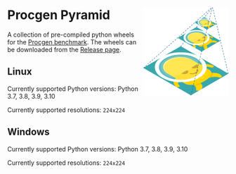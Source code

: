# Procgen Pyramid <img align="right" src="./procgen-pyramid.png" alt="image" width="auto" height="200">

A collection of pre-compiled python wheels for the [Procgen benchmark](https://github.com/openai/procgen). The wheels can be downloaded from the [Release page](https://github.com/kaixin96/procgen-pyramid/releases).

## Linux

Currently supported Python versions: Python 3.7, 3.8, 3.9, 3.10

Currently supported resolutions: `224x224`

## Windows

Currently supported Python versions: Python 3.7, 3.8, 3.9, 3.10

Currently supported resolutions: `224x224`
